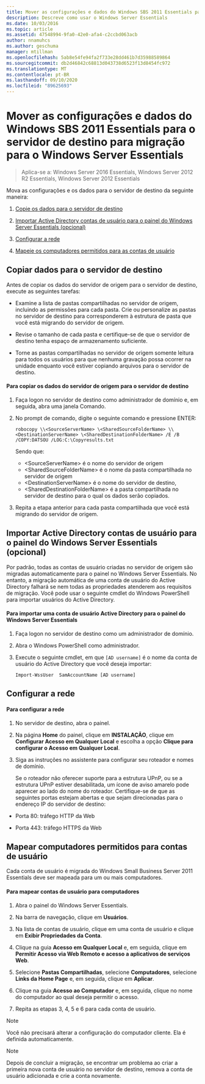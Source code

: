 ```yaml
---
title: Mover as configurações e dados do Windows SBS 2011 Essentials para o servidor de destino para migração para o Windows Server Essentials
description: Descreve como usar o Windows Server Essentials
ms.date: 10/03/2016
ms.topic: article
ms.assetid: 47548994-9fa0-42e0-afa4-c2ccbd063acb
author: nnamuhcs
ms.author: geschuma
manager: mtillman
ms.openlocfilehash: 5ab8e54fe94fa2f733e28dd461b7d35988589864
ms.sourcegitcommit: db2d46842c68813d043738d6523f13d8454fc972
ms.translationtype: MT
ms.contentlocale: pt-BR
ms.lasthandoff: 09/10/2020
ms.locfileid: "89625693"
---
```

# <a name="move-windows-sbs-2011-essentials-settings-and-data-to-the-destination-server-for-windows-server-essentials-migration"></a>Mover as configurações e dados do Windows SBS 2011 Essentials para o servidor de destino para migração para o Windows Server Essentials

>Aplica-se a: Windows Server 2016 Essentials, Windows Server 2012 R2 Essentials, Windows Server 2012 Essentials

Mova as configurações e os dados para o servidor de destino da seguinte maneira:


1.  [Copie os dados para o servidor de destino](Move-Windows-SBS-2011-Essentials-to-the-Destination-Server-for-migration.md#BKMK_CopyData)

2.  [Importar Active Directory contas de usuário para o painel do Windows Server Essentials (opcional)](Move-Windows-SBS-2011-Essentials-to-the-Destination-Server-for-migration.md#BKMK_ImportADaccounts)

3.  [Configurar a rede](Move-Windows-SBS-2011-Essentials-to-the-Destination-Server-for-migration.md#BKMK_Network)

4.  [Mapeie os computadores permitidos para as contas de usuário](Move-Windows-SBS-2011-Essentials-to-the-Destination-Server-for-migration.md#BKMK_MapPermittedComputers)

##  <a name="copy-data-to-the-destination-server"></a><a name="BKMK_CopyData"></a> Copiar dados para o servidor de destino
 Antes de copiar os dados do servidor de origem para o servidor de destino, execute as seguintes tarefas:

-   Examine a lista de pastas compartilhadas no servidor de origem, incluindo as permissões para cada pasta. Crie ou personalize as pastas no servidor de destino para corresponderem à estrutura de pasta que você está migrando do servidor de origem.

-   Revise o tamanho de cada pasta e certifique-se de que o servidor de destino tenha espaço de armazenamento suficiente.

-   Torne as pastas compartilhadas no servidor de origem somente leitura para todos os usuários para que nenhuma gravação possa ocorrer na unidade enquanto você estiver copiando arquivos para o servidor de destino.

#### <a name="to-copy-data-from-the-source-server-to-the-destination-server"></a>Para copiar os dados do servidor de origem para o servidor de destino

1.  Faça logon no servidor de destino como administrador de domínio e, em seguida, abra uma janela Comando.

2.  No prompt de comando, digite o seguinte comando e pressione ENTER:

    `robocopy \\<SourceServerName> \<SharedSourceFolderName> \\<DestinationServerName> \<SharedDestinationFolderName> /E /B /COPY:DATSOU /LOG:C:\Copyresults.txt`

     Sendo que:
     - \<SourceServerName\> é o nome do servidor de origem
     - \<SharedSourceFolderName\> é o nome da pasta compartilhada no servidor de origem
     - \<DestinationServerName\> é o nome do servidor de destino,
     - \<SharedDestinationFolderName\> é a pasta compartilhada no servidor de destino para o qual os dados serão copiados.

3.  Repita a etapa anterior para cada pasta compartilhada que você está migrando do servidor de origem.

##  <a name="import-active-directory-user-accounts-to-the-windows-server-essentials-dashboard-optional"></a><a name="BKMK_ImportADaccounts"></a> Importar Active Directory contas de usuário para o painel do Windows Server Essentials (opcional)
 Por padrão, todas as contas de usuário criadas no servidor de origem são migradas automaticamente para o painel no Windows Server Essentials. No entanto, a migração automática de uma conta de usuário do Active Directory falhará se nem todas as propriedades atenderem aos requisitos de migração. Você pode usar o seguinte cmdlet do Windows PowerShell para importar usuários do Active Directory.

#### <a name="to-import-an-active-directory-user-account-to-the-windows-server-essentials-dashboard"></a>Para importar uma conta de usuário Active Directory para o painel do Windows Server Essentials

1.  Faça logon no servidor de destino como um administrador de domínio.

2.  Abra o Windows PowerShell como administrador.

3.  Execute o seguinte cmdlet, em que `[AD username]` é o nome da conta de usuário do Active Directory que você deseja importar:

     `Import-WssUser  SamAccountName [AD username]`

##  <a name="configure-the-network"></a><a name="BKMK_Network"></a> Configurar a rede

#### <a name="to-configure-the-network"></a>Para configurar a rede

1. No servidor de destino, abra o painel.

2. Na página **Home** do painel, clique em **INSTALAÇÃO**, clique em **Configurar Acesso em Qualquer Local** e escolha a opção **Clique para configurar o Acesso em Qualquer Local**.

3. Siga as instruções no assistente para configurar seu roteador e nomes de domínio.

   Se o roteador não oferecer suporte para a estrutura UPnP, ou se a estrutura UPnP estiver desabilitada, um ícone de aviso amarelo pode aparecer ao lado do nome do roteador. Certifique-se de que as seguintes portas estejam abertas e que sejam direcionadas para o endereço IP do servidor de destino:

-   Porta 80: tráfego HTTP da Web

-   Porta 443: tráfego HTTPS da Web

##  <a name="map-permitted-computers-to-user-accounts"></a><a name="BKMK_MapPermittedComputers"></a> Mapear computadores permitidos para contas de usuário
 Cada conta de usuário é migrada do Windows Small Business Server 2011 Essentials deve ser mapeada para um ou mais computadores.

#### <a name="to-map-user-accounts-to-computers"></a>Para mapear contas de usuário para computadores

1.  Abra o painel do Windows Server Essentials.

2.  Na barra de navegação, clique em **Usuários**.

3.  Na lista de contas de usuário, clique em uma conta de usuário e clique em **Exibir Propriedades da Conta**.

4.  Clique na guia **Acesso em Qualquer Local** e, em seguida, clique em **Permitir Acesso via Web Remoto e acesso a aplicativos de serviços Web**.

5.  Selecione **Pastas Compartilhadas**, selecione **Computadores**, selecione **Links da Home Page** e, em seguida, clique em **Aplicar**.

6.  Clique na guia **Acesso ao Computador** e, em seguida, clique no nome do computador ao qual deseja permitir o acesso.

7.  Repita as etapas 3, 4, 5 e 6 para cada conta de usuário.

> [!NOTE]
>  Você não precisará alterar a configuração do computador cliente. Ela é definida automaticamente.

> [!NOTE]
>  Depois de concluir a migração, se encontrar um problema ao criar a primeira nova conta de usuário no servidor de destino, remova a conta de usuário adicionada e crie a conta novamente.
